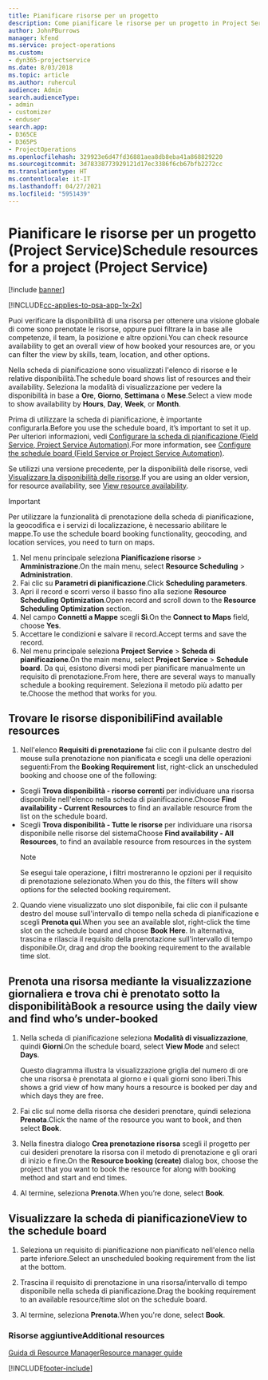 ```yaml
---
title: Pianificare risorse per un progetto
description: Come pianificare le risorse per un progetto in Project Service
author: JohnPBurrows
manager: kfend
ms.service: project-operations
ms.custom:
- dyn365-projectservice
ms.date: 8/03/2018
ms.topic: article
ms.author: ruhercul
audience: Admin
search.audienceType:
- admin
- customizer
- enduser
search.app:
- D365CE
- D365PS
- ProjectOperations
ms.openlocfilehash: 329923e6d47fd36881aea8db8eba41a868829220
ms.sourcegitcommit: 3d78338773929121d17ec3386f6cb67bfb2272cc
ms.translationtype: HT
ms.contentlocale: it-IT
ms.lasthandoff: 04/27/2021
ms.locfileid: "5951439"
---
```

# <a name="schedule-resources-for-a-project-project-service"></a><span data-ttu-id="e5c34-103">Pianificare le risorse per un progetto (Project Service)</span><span class="sxs-lookup"><span data-stu-id="e5c34-103">Schedule resources for a project (Project Service)</span></span>

[!include [banner](../includes/psa-now-project-operations.md)]

[!INCLUDE[cc-applies-to-psa-app-1x-2x](../includes/cc-applies-to-psa-app-1x-2x.md)]

<span data-ttu-id="e5c34-104">Puoi verificare la disponibilità di una risorsa per ottenere una visione globale di come sono prenotate le risorse, oppure puoi filtrare la in base alle competenze, il team, la posizione e altre opzioni.</span><span class="sxs-lookup"><span data-stu-id="e5c34-104">You can check resource availability to get an overall view of how booked your resources are, or you can filter the view by skills, team, location, and other options.</span></span>  
  
<span data-ttu-id="e5c34-105">Nella scheda di pianificazione sono visualizzati l'elenco di risorse e le relative disponibilità.</span><span class="sxs-lookup"><span data-stu-id="e5c34-105">The schedule board shows list of resources and their availability.</span></span> <span data-ttu-id="e5c34-106">Seleziona la modalità di visualizzazione per vedere la disponibilità in base a **Ore**, **Giorno**, **Settimana** o **Mese**.</span><span class="sxs-lookup"><span data-stu-id="e5c34-106">Select a view mode to show availability by **Hours**, **Day**, **Week**, or **Month**.</span></span>  
  
<span data-ttu-id="e5c34-107">Prima di utilizzare la scheda di pianificazione, è importante configurarla.</span><span class="sxs-lookup"><span data-stu-id="e5c34-107">Before you use the schedule board, it’s important to set it up.</span></span> <span data-ttu-id="e5c34-108">Per ulteriori informazioni, vedi [Configurare la scheda di pianificazione (Field Service, Project Service Automation)](/dynamics365/field-service/configure-schedule-board).</span><span class="sxs-lookup"><span data-stu-id="e5c34-108">For more information, see [Configure the schedule board (Field Service or Project Service Automation)](/dynamics365/field-service/configure-schedule-board).</span></span>
  
<span data-ttu-id="e5c34-109">Se utilizzi una versione precedente, per la disponibilità delle risorse, vedi [Visualizzare la disponibilità delle risorse](../psa/view-resource-availability.md).</span><span class="sxs-lookup"><span data-stu-id="e5c34-109">If you are using an older version, for resource availability, see [View resource availability](../psa/view-resource-availability.md).</span></span>  

> [!IMPORTANT]
>  <span data-ttu-id="e5c34-110">Per utilizzare la funzionalità di prenotazione della scheda di pianificazione, la geocodifica e i servizi di localizzazione, è necessario abilitare le mappe.</span><span class="sxs-lookup"><span data-stu-id="e5c34-110">To use the schedule board booking functionality, geocoding, and location services, you need to turn on maps.</span></span>  
> 
> 1. <span data-ttu-id="e5c34-111">Nel menu principale seleziona **Pianificazione risorse** > **Amministrazione**.</span><span class="sxs-lookup"><span data-stu-id="e5c34-111">On the main menu, select **Resource Scheduling** > **Administration**.</span></span>  
> 2. <span data-ttu-id="e5c34-112">Fai clic su **Parametri di pianificazione**.</span><span class="sxs-lookup"><span data-stu-id="e5c34-112">Click **Scheduling parameters**.</span></span>  
> 3. <span data-ttu-id="e5c34-113">Apri il record e scorri verso il basso fino alla sezione **Resource Scheduling Optimization**.</span><span class="sxs-lookup"><span data-stu-id="e5c34-113">Open record and scroll down to the **Resource Scheduling Optimization** section.</span></span>  
> 4. <span data-ttu-id="e5c34-114">Nel campo **Connetti a Mappe** scegli **Sì**.</span><span class="sxs-lookup"><span data-stu-id="e5c34-114">On the **Connect to Maps** field, choose **Yes**.</span></span>  
> 5. <span data-ttu-id="e5c34-115">Accettare le condizioni e salvare il record.</span><span class="sxs-lookup"><span data-stu-id="e5c34-115">Accept terms and save the record.</span></span>  
> 6. <span data-ttu-id="e5c34-116">Nel menu principale seleziona **Project Service** > **Scheda di pianificazione**.</span><span class="sxs-lookup"><span data-stu-id="e5c34-116">On the main menu, select **Project Service** > **Schedule board**.</span></span> <span data-ttu-id="e5c34-117">Da qui, esistono diversi modi per pianificare manualmente un requisito di prenotazione.</span><span class="sxs-lookup"><span data-stu-id="e5c34-117">From here, there are several ways to manually schedule a booking requirement.</span></span> <span data-ttu-id="e5c34-118">Seleziona il metodo più adatto per te.</span><span class="sxs-lookup"><span data-stu-id="e5c34-118">Choose the method that works for you.</span></span>
  
## <a name="find-available-resources"></a><span data-ttu-id="e5c34-119">Trovare le risorse disponibili</span><span class="sxs-lookup"><span data-stu-id="e5c34-119">Find available resources</span></span>

1.  <span data-ttu-id="e5c34-120">Nell'elenco **Requisiti di prenotazione** fai clic con il pulsante destro del mouse sulla prenotazione non pianificata e scegli una delle operazioni seguenti:</span><span class="sxs-lookup"><span data-stu-id="e5c34-120">From the **Booking Requirement** list, right-click an unscheduled booking and choose one of the following:</span></span>  
  
- <span data-ttu-id="e5c34-121">Scegli **Trova disponibilità - risorse correnti** per individuare una risorsa disponibile nell'elenco nella scheda di pianificazione.</span><span class="sxs-lookup"><span data-stu-id="e5c34-121">Choose **Find availability - Current Resources** to find an available resource from the list on the schedule board.</span></span>  
- <span data-ttu-id="e5c34-122">Scegli **Trova disponibilità - Tutte le risorse** per individuare una risorsa disponibile nelle risorse del sistema</span><span class="sxs-lookup"><span data-stu-id="e5c34-122">Choose **Find availability - All Resources**, to find an available resource from resources in the system</span></span>  
   > [!NOTE]
   >  <span data-ttu-id="e5c34-123">Se esegui tale operazione, i filtri mostreranno le opzioni per il requisito di prenotazione selezionato.</span><span class="sxs-lookup"><span data-stu-id="e5c34-123">When you do this, the filters will show options for the selected booking requirement.</span></span>  
  
2. <span data-ttu-id="e5c34-124">Quando viene visualizzato uno slot disponibile, fai clic con il pulsante destro del mouse sull'intervallo di tempo nella scheda di pianificazione e scegli **Prenota qui**.</span><span class="sxs-lookup"><span data-stu-id="e5c34-124">When you see an available slot, right-click the time slot on the schedule board and choose **Book Here**.</span></span> <span data-ttu-id="e5c34-125">In alternativa, trascina e rilascia il requisito della prenotazione sull'intervallo di tempo disponibile.</span><span class="sxs-lookup"><span data-stu-id="e5c34-125">Or, drag and drop the booking requirement to the available time slot.</span></span>  
  

## <a name="book-a-resource-using-the-daily-view-and-find-whos-under-booked"></a><span data-ttu-id="e5c34-126">Prenota una risorsa mediante la visualizzazione giornaliera e trova chi è prenotato sotto la disponibilità</span><span class="sxs-lookup"><span data-stu-id="e5c34-126">Book a resource using the daily view and find who’s under-booked</span></span>
  
1.  <span data-ttu-id="e5c34-127">Nella scheda di pianificazione seleziona **Modalità di visualizzazione**, quindi **Giorni**.</span><span class="sxs-lookup"><span data-stu-id="e5c34-127">On the schedule board, select **View Mode** and select **Days**.</span></span>  
  
    <span data-ttu-id="e5c34-128">Questo diagramma illustra la visualizzazione griglia del numero di ore che una risorsa è prenotata al giorno e i quali giorni sono liberi.</span><span class="sxs-lookup"><span data-stu-id="e5c34-128">This shows a grid view of how many hours a resource is booked per day and which days they are free.</span></span>  
  
2.  <span data-ttu-id="e5c34-129">Fai clic sul nome della risorsa che desideri prenotare, quindi seleziona **Prenota**.</span><span class="sxs-lookup"><span data-stu-id="e5c34-129">Click the name of the resource you want to book, and then select **Book**.</span></span>  
  
3.  <span data-ttu-id="e5c34-130">Nella finestra dialogo **Crea prenotazione risorsa** scegli il progetto per cui desideri prenotare la risorsa con il metodo di prenotazione e gli orari di inizio e fine.</span><span class="sxs-lookup"><span data-stu-id="e5c34-130">On the **Resource booking (create)** dialog box, choose the project that you want to book the resource for along with booking method and start and end times.</span></span>  
  
4.  <span data-ttu-id="e5c34-131">Al termine, seleziona **Prenota**.</span><span class="sxs-lookup"><span data-stu-id="e5c34-131">When you’re done, select **Book**.</span></span>  
  
## <a name="view-to-the-schedule-board"></a><span data-ttu-id="e5c34-132">Visualizzare la scheda di pianificazione</span><span class="sxs-lookup"><span data-stu-id="e5c34-132">View to the schedule board</span></span>
  
1.  <span data-ttu-id="e5c34-133">Seleziona un requisito di pianificazione non pianificato nell'elenco nella parte inferiore.</span><span class="sxs-lookup"><span data-stu-id="e5c34-133">Select an unscheduled booking requirement from the list at the bottom.</span></span>  
  
2.  <span data-ttu-id="e5c34-134">Trascina il requisito di prenotazione in una risorsa/intervallo di tempo disponibile nella scheda di pianificazione.</span><span class="sxs-lookup"><span data-stu-id="e5c34-134">Drag the booking requirement to an available resource/time slot on the schedule board.</span></span>  
  
3.  <span data-ttu-id="e5c34-135">Al termine, seleziona **Prenota**.</span><span class="sxs-lookup"><span data-stu-id="e5c34-135">When you're done, select **Book**.</span></span>  
  
### <a name="additional-resources"></a><span data-ttu-id="e5c34-136">Risorse aggiuntive</span><span class="sxs-lookup"><span data-stu-id="e5c34-136">Additional resources</span></span>  
 [<span data-ttu-id="e5c34-137">Guida di Resource Manager</span><span class="sxs-lookup"><span data-stu-id="e5c34-137">Resource manager guide</span></span>](../psa/resource-manager-guide.md)


[!INCLUDE[footer-include](../includes/footer-banner.md)]